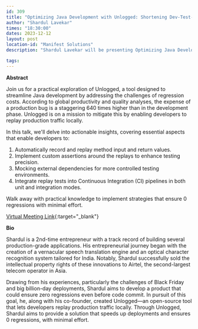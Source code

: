 ```yaml
---
id: 309
title: "Optimizing Java Development with Unlogged: Shortening Dev-Test-Fix Cycles"
author: "Shardul Lavekar"
times: "18:30:00"
dates: 2023-12-12
layout: post
location-id: "Manifest Solutions"
description: "Shardul Lavekar will be presenting Optimizing Java Development with Unlogged: Shortening Dev-Test-Fix Cycles."

tags: 
---
```


**Abstract**

Join us for a practical exploration of Unlogged, a tool designed to streamline Java development by addressing the challenges of regression costs. According to global productivity and quality analyses, the expense of a production bug is a staggering 640 times higher than in the development phase. Unlogged is on a mission to mitigate this by enabling developers to replay production traffic locally.

In this talk, we'll delve into actionable insights, covering essential aspects that enable developers to:

1. Automatically record and replay method input and return values.
2. Implement custom assertions around the replays to enhance testing precision.
3. Mocking external dependencies for more controlled testing environments.
4. Integrate replay tests into Continuous Integration (CI) pipelines in both unit and integration modes.

Walk away with practical knowledge to implement strategies that ensure 0 regressions with minimal effort.

[Virtual Meeting Link](https://teams.microsoft.com/l/meetup-join/19%3ameeting_MGI2MDM5ZmQtMjAwOC00NWNmLWFjMGQtOTkzNzBlMzVkMTEy%40thread.v2/0?context=%7b%22Tid%22%3a%221152097c-85c7-4b1f-bd6f-5d702b356170%22%2c%22Oid%22%3a%2231c53ca3-9dfe-4e4e-ab37-f4c6cf220ae9%22%7d){:target="_blank"}

**Bio**

Shardul is a 2nd-time entrepreneur with a track record of building several production-grade applications. His entrepreneurial journey began with the creation of a vernacular speech translation engine and an optical character recognition system tailored for India. Notably, Shardul successfully sold the intellectual property rights of these innovations to Airtel, the second-largest telecom operator in Asia.

Drawing from his experiences, particularly the challenges of Black Friday and big billion-day deployments, Shardul aims to develop a product that could ensure zero regressions even before code commit. In pursuit of this goal, he, along with his co-founder, created Unlogged—an open-source tool that lets developers replay production traffic locally. Through Unlogged, Shardul aims to provide a solution that speeds up deployments and ensures 0 regressions, with minimal effort.